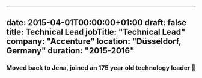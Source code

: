 
---
date: 2015-04-01T00:00:00+01:00
draft: false
title: Technical Lead
jobTitle: "Technical Lead"
company: "Accenture"
location: "Düsseldorf, Germany"
duration: "2015-2016"
---

### Moved back to Jena, joined an 175 year old technology leader 🦄